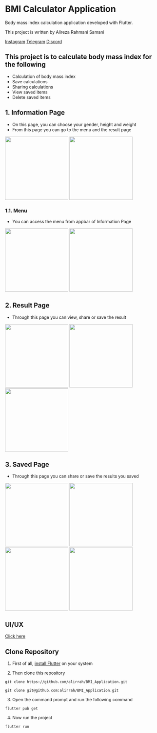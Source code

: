 # BMI Calculator Application

Body mass index calculation application developed with Flutter.

This project is written by Alireza Rahmani Samani

[Instagram](https://instagram.com/alirrah81) [Telegram](https://t.me/alirrah81) [Discord](https://discordapp.com/users/796369783821959218)

## This project is to calculate body mass index for the following

 * Calculation of body mass index
 * Save calculations
 * Sharing calculations
 * View saved items
 * Delete saved items


## 1. Information Page

 * On this page, you can choose your gender, height and weight
 * From this page you can go to the menu and the result page

<img src="https://s6.uupload.ir/files/page_one_51p5.png" width="207">
<img src="https://s6.uupload.ir/files/page_one_1_mn9g.png" width="207">

### 1.1. Menu

 * You can access the menu from appbar of Information Page

<img src="https://s6.uupload.ir/files/page_three_k3h.png" width="207">
<img src="https://s6.uupload.ir/files/page_three_1_pfke.png" width="207">

## 2. Result Page

 * Through this page you can view, share or save the result

<img src="https://s6.uupload.ir/files/page_two_h5ee.png" width="207">
<img src="https://s6.uupload.ir/files/page_two_1_0n5q.png" width="207">
<img src="https://s6.uupload.ir/files/page_two_2_jws7.png" width="207">


## 3. Saved Page

 * Through this page you can share or save the results you saved

<img src="https://s6.uupload.ir/files/page_four_09g0.png" width="207">
<img src="https://s6.uupload.ir/files/page_four_1_w44n.png" width="207">
<img src="https://s6.uupload.ir/files/page_four_2_twyn.png" width="207">
<img src="https://s6.uupload.ir/files/page_four_3_l3jj.png" width="207">


## UI/UX

[Click here](https://xd.adobe.com/view/c15fa43b-ba17-4c58-8fcd-453d081b6b19-940c/)

## Clone Repository

1. First of all, [install Flutter](https://docs.flutter.dev/get-started/install) on your system

2. Then clone this repository

```
git clone https://github.com/alirrah/BMI_Application.git
```
```
git clone git@github.com:alirrah/BMI_Application.git
```

3. Open the command prompt and run the following command

```
flutter pub get
```

4. Now run the project

```
flutter run
```

